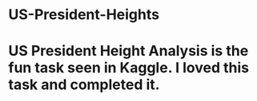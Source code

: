 # US-President-Heights

# US President Height Analysis is the fun task seen in Kaggle. I loved this task and completed it. 
